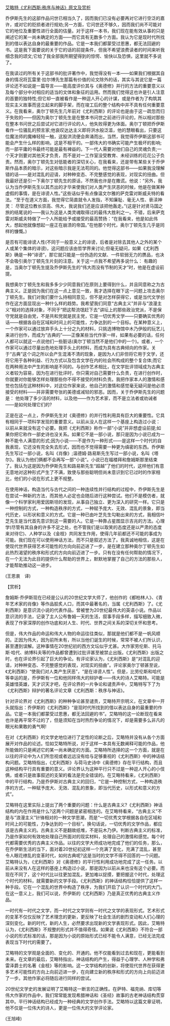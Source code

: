 [艾略特《尤利西斯:秩序与神话》原文及赏析](https://www.vrrw.net/wx/12525.html)

乔伊斯先生的这部作品问世已相当久了，因而我们已没有必要再对它进行空泛的嘉许，或对它的贬损者进行规劝;另一方面，它问世还不够久，因而我们尚不可能对它的地位及重要性进行全面的估量。对于这样一本书，我们现在能有效从事的只是阐述它的某一尚未确定的方面——而它具有无数多个方面。我认为它是现时代所找到的借以表达自身的最重要的作品。它是一本我们都蒙受过恩惠，都无法回避的书。这是我下面要说的关于它的话的前提条件，但我不希望浪费读者的时间来听我细念我的颂文;它给了我全部我所期望得到的惊愕、愉快以及恐惧，这里就不多说了。

在我读过的所有关于这部书的批评著作中，我觉得没有一本——如果我们根据其自身的情况将瓦雷里·拉尔博先生那篇有价值的论文除外的话，其实与其说它是一篇评论还不如说是一篇导言——能高度评价其与《奥德修》并行的方法的重要意义以及每个部分中对相应的适当的文体和象征的运用。然而我们觉得这也许是引人注意的首要的独特性;但它却一直被看作是一种逗人开心的计谋，或是作者为了构筑其现实主义故事而竖立起来的脚手架，而在竣工后的整个结构中并不具有任何重要意义。在我看来，奥尔丁顿先生几年前对《尤利西斯》的评论也是由于这一疏忽而归于失败的——但因为奥尔丁顿先生是在整本书问世之前进行评论的，所以相对那些在整本书问世之后尝试对它进行评论的人，他失败得更为体面。奥尔丁顿把乔伊斯看作一位骚乱的预言家;他哀叹达达主义即将洪水般泛滥，他的慧眼看出，只要这位魔法师的魔棒轻轻一触，这股洪流便会奔涌而出，当然，我觉得乔伊斯这部书可能会产生什么样的影响，这是不相干的。一部伟大的书确实可能产生极坏的影响;而一部平庸的书最终可能是最有裨益的。下一代人需要对他们自己的灵魂负责;一个天才则要对其他天才负责，而不是对一工作室没受教育、未经训练的花花公子负责。然而，奥尔丁顿先生对低能者的深切关心，在我看来，还是带有某些关于乔伊斯作品本质的暗示，对这些暗示我是无法苟同的。他觉得这部书——如果我没理解错的话——是对混乱的迎请，对种种变态、不完整感觉的表现，对现实的扭曲。但我最好还是引一下奥尔丁顿先生的原话，不然我也许是在撒谎。他说：“另外，我认为当乔伊斯先生以其杰出的才华来使我们对人类产生厌恶的时候，他是在做某种虚假的事情，是在诽谤人性。”这些话似乎有点像温文尔雅的萨克雷对斯威夫特的看法。“至于在道义方面，我觉得它简直就令人发指，不知廉耻、毫无人性、亵渎神灵： 尽管这位教长崇高、伟大，我说我们还是应该把他轰走。”(这是针对贤马国之旅的结尾说的——我认为这是人类灵魂取得过的最伟大胜利之一。不错，后来萨克雷对斯威夫特做了一个人所能给予或接受的最高赞扬：“在我看来，他是如此伟大，想起他就像想起一座正在崩溃的帝国。”在他那个时代，奥尔丁顿先生几乎是同样的慷慨。)



是否有可能诽谤人性(不同于一般意义上的诽谤，后者是对除去其他人之外的某个人或某个集体的诽谤)，这问题应该由哲学界来讨论;但毫无疑问，如果《尤利西斯》确是一种“诽谤”，那它就只能是一份伪造的文献、一件软弱无力的赝品，也决不会吸引奥尔丁顿先生片刻的注意。关于这一点我不希望再多说什么： 有趣的是，当奥尔丁顿先生提及乔伊斯先生的“伟大而没有节制的天才”时，他是在虚设前提。

我想奥尔丁顿先生和我多多少少同意我们在原则上要得到什么，并且同意称之为古典主义。正是因为我们在这一点上意见一致，我才选择在眼下这一问题上攻击奥尔丁顿先生。我们对我们要什么持相同意见，但不是对怎样获得它，或是当代文学创作在这方面显现出一种什么样的趋势。我希望我们同意“古典主义”并非与“浪漫主义”相对的选择对象，不同于“把这帮流氓赶下去”讲坛上的那些政治党派，不是保守党就是自由党，不是共和党就是民主党，它是一切优秀文学——只要确实优秀的话——根据各自在区域和时间上的可能性，力争达到的一个目标。在某种意义上，一个作家可以通过放弃手头上十分之九的材料，只挑选博物馆中木乃伊般的玩艺儿来进行创作，而成为“古典的”——正像某些当代作家一样，如果有必要的话，任何人都可以就这一点说他们一些脏话(奥尔丁顿当然不是他们中的一个)。或者，一个作家可以通过尽量出色地处理手头上的材料，而成为具有古典倾向的作家。关于“古典”这个词之所以会产生混淆不清的现象，是因为人们非但将它用于文学，还将它用于各种利益、行为方式以及包含文学在内的社会所构成的整个复合体;而它在两种用法中产生的影响是不同的。与创作艺术相比，在文学批评领域成为古典主义者较为容易，因为在进行批评时，你只需对自己需要什么负责，在进行创作时，你就要对你能够怎样处理那些你不得不接受的材料负责。我把作家本人的激情和感觉也包括在这种材料中，对这位作家来说，他自己的激情和感觉毫无疑问是他必须接受的材料——并非需要夸张的美德或减轻的邪恶。因而，关于乔伊斯先生的问题是： 他处理了多少活的材料，以及他——作为艺术家，而不是立法者或劝诫者——是如何处理它们的?

正是在这一点上，乔伊斯先生对《奥德修》的并行性利用具有巨大的重要性。它具有相同于一项科学发现的重要意义。以前从没人在这样一个基座上构造过小说： 以前从来就没有这个必要。我把《尤利西斯》称作一部“小说”并非想虚设前提;如果你把它称作一部史诗也没关系。如果它不是一部小说，那只是因为小说已成为一种不能令人满意的形式;因为小说——不是作为一种形式——是这样一个时代的自我表现，它还没有完全失去形式，因而也不觉得需要一种更为缜密的东西。乔伊斯先生写过一部小说，名叫《肖像》;温德姆·路易斯先生写过一部小说，名叫《塔尔》。我认为他们俩都不会再写一部“小说”。小说已在福楼拜和詹姆斯那里结束了。我认为这是因为乔伊斯先生和路易斯先生“超越”了他们的时代，这样他们有意无意地对这种形式产生了不满，致使与那些聪明但尚未意识到它已过时的作家相比，他们的小说在形式上更不规整。

在使用神话，构造当代与古代之间的一种连续性并行结构的过程中，乔伊斯先生是在尝试一种新的方法，而其他人必定也会随后进行这种尝试。他们不是模仿者，就像一个科学家利用爱因斯坦的发现，从事自己独立、更为深入的研究一样。它只是一种控制的方式，一种构造秩序的方式，一种赋予庞大、无效、混乱的景象，即当代历史，以形状和意义的方式。它是一种已由叶芝先生勾勒出来的方式，我相信叶芝先生是当代首先意识到这一需要的人。它是一种靠占星图显示吉兆的方法。心理学(尽管有其自身的许多不足之处，也不管我们是以取笑的态度还是以严肃的态度来对待它)、人种学以及《金枝》共同发生作用，使得几年前都还不可能的事成为可能。我们现在可以使用神话方法，而不只是叙述方法了。我真诚地相信，这是在使现代世界获得艺术可能性的方向向前迈进了一步，是在建立那种奥尔丁顿先生如此热烈渴望的秩序和形式的方向向前迈进了一步。只有在没有任何帮助的情况下，在一个无法为此目的提供什么帮助的世界上，默默地掌握了自己的方法的那些人，才能帮助推动这一进步。

(王恩衷　译)

【赏析】

詹姆斯·乔伊斯现在已经是公认的20世纪文学大师了，他创作的《都柏林人》、《青年艺术家的肖像》等作品脍炙人口，而其中最著名的，当属《尤利西斯》了。《尤利西斯》是意识流小说的代表作品，曾被誉为20世纪最伟大的英语小说。作品以意识流的手法，记录了主人公布鲁姆一天的生活，叙事手段多样，描写细致入微，表现了作家深厚的创作功底和对人生、时代、世界之间关系的深切关怀和思考。

但是，伟大作品的命运和伟大人物的命运往往类似，那就是他们都不是一帆风顺的。正因为伟大，因为前所未有，所以当他们诞生的时候，常常不被人们所认识，甚至遭到误解。这种事情在20世纪初的西方文坛似乎尤甚。大作家劳伦斯、托马斯·哈代、纳博科夫等的作品都曾遭到过批评甚至被禁止出版。《尤利西斯》出版之时，也在评论界引起了巨大的争论。有评论家认为，《尤利西斯》是“对混乱的迎请，对种种变态、不完整感觉的表现，对现实的扭曲”。评论家奥尔丁顿甚至说，《尤利西斯》“使我们对人类产生厌恶”，“是在诽谤人性”。但是，比劳伦斯和哈代等幸运的是，乔伊斯有一位和他同样伟大的辩护者——伟大的诗人艾略特。可能是英雄惜英雄，天才识天才吧，在评论界的一片争论和谴责声中，艾略特写下了为《尤利西斯》辩护的著名评论文章《尤利西斯：秩序与神话》。

针对评论界对《尤利西斯》的种种争论甚至谴责，艾略特开宗明义，在文章中一开头就指出：乔伊斯的《尤利西斯》“是现时代所找到的借以表达自身的最重要的作品。它是一本我们都蒙受过恩惠，都无法回避的书”。艾略特的这一论断现在看来也许是再平常不过的了，但是须知在当时热烈争论的情况下，却是需要多么非凡的眼光和果敢的勇气啊!

在对《尤利西斯》的文学史地位进行了定性的论断之后，艾略特并没有从各个方面展开对作品的论述。恰如艾略特所说，对于这样一本具有无数阐释可能的作品，他所能做的只是阐述它的某一尚未确定的方面。艾略特所选择的这一个方面，就是在以往的评论中为人们所忽视或者远远没有给与足够重视的《尤利西斯》中的神话结构问题。艾略特指出，《尤利西斯》与荷马史诗中《奥德修》存在平行结构，而且这种结构平行具有重要的意义。评论界认为这种平行只不过是一种逗人开心的小伎俩，或者只是故事叙述的支架的看法是完全错误的。在艾略特看来，《尤利西斯》中的平行结构，乃是乔伊斯对古典主义的回归，“它是一种控制方式，一种构造秩序的方式，一种赋予庞大、无效、混乱的景象，即当代历史，以形式和意义的方式”。

艾略特在这里实际上提出了两个重要的问题：什么是古典主义?《尤利西斯》神话结构的内在作用是什么?这两个问题是紧密相连的。在艾略特看来，“古典主义”不是与“浪漫主义”针锋相对的一种文学思潮，而是“一切优秀文学根据各自在区域和时间上的可能性，力争达到的一个目标”。换句话说，一切优秀的文学作品，都应该是古典主义的。古典主义不是翻故纸堆，不是玩木乃伊。判断古典主义的标准，乃是作家如何有效地处理自己所面对的现实材料，处理自己的激情和感觉。每个时代都需要优秀的古典主义作品。以往的文学大师成功地完成了他们的任务，那么，在乔伊斯生活的当下，面对着20世纪初这样一个充满了变化，充满了混乱，甚至令人眼花缭乱的变革时代，如何古典呢?这是当时的文学不得不回答的一个问题。艾略特认为，《尤利西斯》对《奥德修》的平行性利用成功地完成了这一任务。以前从来没有人在这样的基座上构造过小说，那是因为以前从来也没有这个必要。而现在不同了，这个时代比以往更加混乱，更加难以捉摸，要把握这个时代，处理这个时代的材料，就需要新的文学手段。《尤利西斯》的神话结构恰恰提供了这样一种手段。它在一个混乱的世界中构造了秩序，为我们开启了认识一个时代的大门。在这一意义上，我们可以说，乔伊斯的《尤利西斯》乃是真正优秀的古典主义作品。

一时代有一时代之文学，而一时代之文学则有一时代之文学的表现形式。艺术形式的变革不仅仅反映了艺术理念的更新，更反映了社会生活的剧烈变动和人们心理的深刻变化。新的时代，新的人生，必然要求出现新的文学表现形式。因此，艾略特认为，《尤利西斯》不规整的形式并不值得奇怪。如果说《尤利西斯》不符合一部小说的形式标准的话，那是因为小说的原始形式已经不能令人满意，已经无法完成表现当下时代的需要了。

艾略特的文学观是全面的、变化的、开通的。他不仅能看到过去和现在，更能看到未来。在文章的最后，艾略特指出，神话结构的产生，得益于心理学、人种学和弗雷泽爵士的名著《金枝》等的影响。这一文学结构的创新，将使现代世界在获得更多艺术可能性的方向上向前迈进一步，在向建立新的秩序和形式的方向上向前迈进了一步。其他作家必将随后进行同样的尝试。

20世纪文学史的发展证明了艾略特这一断言的正确性。在萨特、福克纳、库切等伟大作家的作品中，我们常常能发现希腊神话和《圣经》故事的古老神话结构贯穿其中。平行神话结构已经成为一种经典的文学创作手法。艾略特以这篇文章证明，他不仅是一位伟大的诗人，更是一位伟大的文学评论家。

(王旭峰)


